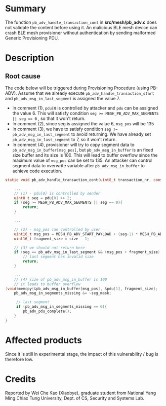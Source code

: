 # Summary
The function `pb_adv_handle_transaction_cont` in **src/mesh/pb_adv.c** does not validate the content before using it. An malicious BLE mesh device can crash BLE mesh provisioner without authentication by sending malformed Generic Provisioning  PDU.

# Description
## Root cause
The code below will be triggered during Provisioning Procedure (using PB-ADV). Assume that we already execute `pb_adv_handle_transaction_start` and `pb_adv_msg_in_last_segment` is assigned the value 7.
- In comment (1), `pdu[0` is controlled by attacker and `pdu` can be assigned the value 6. This will satisfy condition `seg >= MESH_PB_ADV_MAX_SEGMENTS || seg == 0` , so that it won't return.
- In comment (2), since seg is assigned the value 6, `msg_pos` will be 135
- In comment (3), we have to satisfy condition `seg != pb_adv_msg_in_last_segment` to avoid returning.  We have already set `pb_adv_msg_in_last_segment` to 7, so it won't return.
- In comment (4),  provisioner will try to copy segment data to `pb_adv_msg_in_buffer[msg_pos]`,  but `pb_adv_msg_in_buffer` is an fixed size buffer and its size is 100. This will lead to buffer overflow since  the maximum value of `msg_pos` can be set to 135. An attacker can control segment data to overwrite variable after `pb_adv_msg_in_buffer` to achieve code execution.
```c
static void pb_adv_handle_transaction_cont(uint8_t transaction_nr, const uint8_t * pdu, uint16_t size){

	...
	// (1) - pdu[0] is controlled by sender
    uint8_t seg = pdu[0] >> 2;
    if (seg >= MESH_PB_ADV_MAX_SEGMENTS || seg == 0){
        return;
    }

	...

    // (2) - msg_pos can controlled by user 
    uint16_t msg_pos = MESH_PB_ADV_START_PAYLOAD + (seg-1) * MESH_PB_ADV_CONT_PAYLOAD;
    uint16_t fragment_size = size - 1;

    // (3) we should not return here
    if (seg == pb_adv_msg_in_last_segment && (msg_pos + fragment_size) != pb_adv_msg_in_len){
        // last segment has invalid size
        return;
    }

	...
    // (4) size of pb_adv_msg_in_buffer is 100
    // it leads to buffer overflow
(void)memcpy(&pb_adv_msg_in_buffer[msg_pos], &pdu[1], fragment_size);
    pb_adv_msg_in_segments_missing &= ~seg_mask;

     // last segment
     if (pb_adv_msg_in_segments_missing == 0){
        pb_adv_pdu_complete();
    }
}
```

# Affected products
Since it is still in experimental stage, the impact of this vulnerability / bug is therefore low.

# Credits
Reported by Wei Che Kao (Xiaobye), graduate student from National Yang Ming Chiao Tung University, Dept. of CS, Security and Systems Lab.
